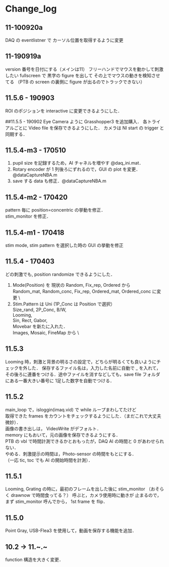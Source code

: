 # Change_log
## 11-100920a
DAQ の eventlistner で カーソル位置を取得するように変更

## 11-190919a
version 番号を日付にする（メインは11）
フリーハンドでマウスを動かして刺激したい
fullscreen で 黒字の figure を出して その上でマウスの動きを検知させてる
（PTB の screen の裏側に figure が出るのでトラックできない）

## 11.5.6 - 190903
ROI のポジションを interactive に変更できるようにした．

##11.5.5 - 190902
Eye Camera ように Grasshopper3 を追加購入．
各トライアルごとに Video file を保存できるようにした．
カメラは NI start の trigger と同期する．

## 11.5.4-m3 - 170510
1. pupil size を記録するため，AI チャネルを増やす @daq_ini.mat．
2. Rotary encoder が 1 列後ろにずれるので，GUI の plot を変更．@dataCaptureNBA.m
3. save する data も修正．@dataCaptureNBA.m

## 11.5.4-m2 - 170420
pattern 毎に position=concentric の挙動を修正．\
stim_monitor を修正．

## 11.5.4-m1 - 170418
stim mode, stim pattern を選択した時の GUI の挙動を修正

## 11.5.4 - 170403
どの刺激でも, position randomize できるようにした．
1. Mode(Position) を
現状の Random, Fix_rep, Ordered から \
Random_mat, Random_conc, Fix_rep, Ordered_mat, Ordered_conc に変更 \
2. Stim.Pattern は
Uni (1P_Conc は Position で選択） \
Size_rand, 2P_Conc, B/W, \
Looming, \
Sin, Rect, Gabor, \
Movebar を新たに入れた． \
Images, Mosaic, FineMap から \


## 11.5.3
Looming 時，刺激と背景の明るさの設定で，どちらが明るくても良いようにチェックを外した．
保存するファイル名は，入力した名前に自動で _ を入れて，その後ろに連番をつける．途中ファイルを消すなどしても，save file フォルダにある一番大きい番号に
1足した数字を自動でつける．

## 11.5.2
main_loop で，isloggin(imaq.vid) で while ループまわしてたけど   
取得できた frames をカウントをチェックするようにした．（まだこれで大丈夫微妙）．   
画像の書き出しは， VideoWrite がデフォルト．  
memory にもおいて，元の画像を保存できるようにする．  
PTB の vbl で時間計測できるかとおもったが，DAQ AI の時間と 0 があわせられない．  
やめる．刺激提示の時間は，Photo-sensor の時間をもとにする．  
（一応 tic, toc でも AI の開始時間を計測）．

## 11.5.1
Looming, Grating の時に，最初のフレームを出した後に stim_monitor
（おそらく drawnow で時間食ってる？） 呼ぶと，カメラ使用時に動きが
止まるので，まず stim_monitor 呼んでから， 1st frame を flip．

## 11.5.0
Point Gray, USB-Flea3 を使用して，動画を保存する機能を追加．

## 10.2 -> 11.~.~
function 構造を大きく変更．
